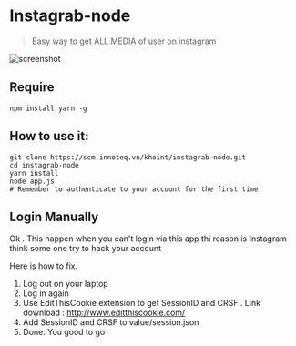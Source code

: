 # Instagrab-node
> Easy way to get ALL MEDIA of user on instagram

![screenshot](screenshot/screenshoot.png)

## Require
```
npm install yarn -g
```

## How to use it:
```
git clone https://scm.innoteq.vn/khoint/instagrab-node.git
cd instagrab-node
yarn install
node app.js
# Remember to authenticate to your account for the first time 
```
## Login Manually 
Ok . This happen when you can't login via this app thi reason is Instagram think some one try to hack your account

Here is how to fix.

1. Log out on your laptop
2. Log in again
3. Use EditThisCookie extension to get SessionID and CRSF . Link download : http://www.editthiscookie.com/
4. Add SessionID and CRSF to value/session.json
5. Done. You good to go 
